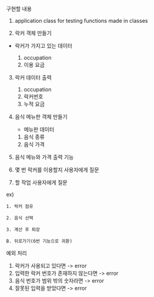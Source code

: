 구현할 내용

1. application class for testing 
   functions made in classes


2. 락커 객체 만들기

- 락커가 가지고 있는 데이터

    1) occupation
    2) 이용 요금

3. 락커 데이터 출력

    1) occupation
    2) 락커번호
    3) 누적 요금

4. 음식 메뉴판 객체 만들기
    - 메뉴판 데이터
    1) 음식 종류
    2) 음식 가격

5. 음식 메뉴와 가격 출력 기능

6. 몇 번 락커를 이용할지 사용자에게 질문

7. 할 작업 사용자에게 질문

ex) 
    
    1. 락커 점유

    2. 음식 선택

    3. 계산 후 퇴장

    B. 뒤로가기(6번 기능으로 귀환)



예외 처리

1. 락커가 사용되고 있다면 -> error
2. 입력한 락커 번호가 존재하지 않는다면 -> error
3. 음식 번호가 범위 밖의 숫자라면 -> error
4. 잘못된 입력을 받았다면 -> error




